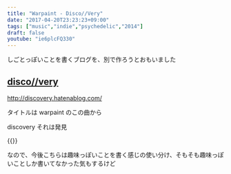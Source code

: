 ```yaml
---
title: "Warpaint - Disco//Very"
date: "2017-04-20T23:23:23+09:00"
tags: ["music","indie","psychedelic","2014"]
draft: false
youtube: "ie6plcFQ330"
---
```


しごとっぽいことを書くブログを、別で作ろうとおもいました

## [disco//very](http://discovery.hatenablog.com/)
http://discovery.hatenablog.com/

タイトルは warpaint のこの曲から

discovery それは発見

{{<youtube ie6plcFQ330>}}

なので、今後こちらは趣味っぽいことを書く感じの使い分け、そもそも趣味っぽいことしか書いてなかった気もするけど
